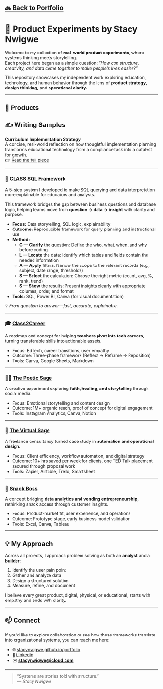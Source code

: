 [🔙 Back to Portfolio](https://stacynwigwe.github.io/portfolio/)
---
# 🧠 Product Experiments by Stacy Nwigwe

Welcome to my collection of **real-world product experiments**, where systems thinking meets storytelling.  
Each project here began as a simple question: *“How can structure, creativity, and data come together to make people’s lives easier?”*  

This repository showcases my independent work exploring education, technology, and human behavior through the lens of **product strategy, design thinking,** and **operational clarity.**

---

## 🚀 Products
## ✍️ Writing Samples
**Curriculum Implementation Strategy**  
A concise, real-world reflection on how thoughtful implementation planning transforms educational technology from a compliance task into a catalyst for growth.  
👉 [Read the full piece](writing-samples/curriculum_implementation_summary.md)

---

### 🧠 [CLASS SQL Framework](./class-sql-framework)
A 5-step system I developed to make SQL querying and data interpretation more explainable for educators and analysts.  

This framework bridges the gap between business questions and database logic, helping teams move from **question → data → insight** with clarity and purpose.

- **Focus:** Data storytelling, SQL logic, explainability  
- **Outcome:** Reproducible framework for query planning and instructional use  
- **Method:**  
  - **C — Clarify** the question: Define the who, what, when, and why before coding  
  - **L — Locate** the data: Identify which tables and fields contain the needed information  
  - **A — Apply** filters: Narrow the scope to the relevant records (e.g., subject, date range, thresholds)  
  - **S — Select** the calculation: Choose the right metric (count, avg, %, rank, trend)  
  - **S — Show** the results: Present insights clearly with appropriate columns, order, and format  
- **Tools:** SQL, Power BI, Canva (for visual documentation)  

💡 *From question to answer—fast, accurate, explainable.*

---

### 🎓 [Class2Career](./class2career)
A roadmap and concept for helping **teachers pivot into tech careers**, turning transferable skills into actionable assets.  
- Focus: EdTech, career transitions, user empathy  
- Outcome: Three-phase framework (Reflect → Reframe → Reposition)  
- Tools: Canva, Google Sheets, Markdown  

---

### ✍🏽 [The Poetic Sage](./poetic-sage)
A creative experiment exploring **faith, healing, and storytelling** through social media.  
- Focus: Emotional storytelling and content design  
- Outcome: 1M+ organic reach, proof of concept for digital engagement  
- Tools: Instagram Analytics, Canva, Notion  

---

### 💼 [The Virtual Sage](./virtual-sage)
A freelance consultancy turned case study in **automation and operational design.**  
- Focus: Client efficiency, workflow automation, and digital strategy  
- Outcome: 10+ hrs saved per week for clients, one TED Talk placement secured through proposal work  
- Tools: Zapier, Airtable, Trello, Smartsheet  

---

### 🍫 [Snack Boss](./snack-boss)
A concept bridging **data analytics and vending entrepreneurship**, rethinking snack access through customer insights.  
- Focus: Product-market fit, user experience, and operations  
- Outcome: Prototype stage, early business model validation  
- Tools: Excel, Canva, Tableau  

---

## 💡 My Approach

Across all projects, I approach problem solving as both an **analyst** and a **builder**:
1. Identify the user pain point  
2. Gather and analyze data  
3. Design a structured solution  
4. Measure, refine, and document  

I believe every great product, digital, physical, or educational, starts with empathy and ends with clarity.

---

## 📫 Connect

If you’d like to explore collaboration or see how these frameworks translate into organizational systems, you can reach me here:
- 🌐 [stacynwigwe.github.io/portfolio](https://stacynwigwe.github.io/portfolio)  
- 💼 [LinkedIn](https://www.linkedin.com/in/stacynwigwe)  
- ✉️ **stacynwigwe@icloud.com**

---

> “Systems are stories told with structure.”  
> — *Stacy Nwigwe*
